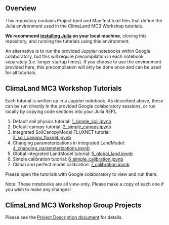 ## Overview
This repository contains Project.toml and Manifest.toml
files that define the Julia environment used in the ClimaLand MC3 Workshop tutorials.

**We recommend [installing Julia](https://julialang.org/install/) on your local machine**, cloning this repository,
and running the tutorials using this environment.

An alternative is to run the provided Jupyter notebooks within
Google colaboratory, but this will require precompilation in each notebook
separately (i.e. longer startup times). If you choose to use the environment
provided here, this precompilation will only be done once and can be used
for all tutorials.

## ClimaLand MC3 Workshop Tutorials
Each tutorial is written up in a Jupyter notebook. As described above,
these can be run directly in the provided Google colaboratory sessions, or
run locally by copying code sections into your Julia REPL.

1. Default soil physics tutorial: [1_simple_soil.ipynb](https://colab.research.google.com/drive/1NB5Cyl6R55hMyHhDSKeXvFn24GRq-VWh?usp=sharing)
2. Default canopy tutorial: [2_simple_canopy.ipynb](https://colab.research.google.com/drive/1IkFlkjICwo0_9wChCbTsJDY0ZccysDF_?usp=sharing)
3. Integrated SoilCanopyModel FLUXNET tutorial: [3_soil_canopy_fluxnet.ipynb](https://colab.research.google.com/drive/1Nyql5vakBhs9hamS_FKyu8Rbt788m8wP?usp=sharing)
4. Changing parameterizations in integrated LandModel: [4_changing_parameterizations.ipynb](https://colab.research.google.com/drive/1regM5TgkcmhpzSafot-Oe4EPY62InoSa?usp=share_link)
5. Global integrated LandModel tutorial: [5_global_land.ipynb](https://colab.research.google.com/drive/1XC2Av2H2AaDMXIP3jhp6U97FtxL_VFjj?usp=sharing)
6. Simple calibration tutorial: [6_simple_calibration.ipynb](https://colab.research.google.com/drive/1eK9E-OILO2l8A2GlANe3b56ISPazXS5L?usp=sharing)
7. ClimaLand perfect model calibration: [7_calibration.ipynb](https://drive.google.com/file/d/1HraGQRbbEEJQC0HoeOoMZmgcTENbTNIh/view?usp=sharing)

Please open the tutorials with Google colaboratory to view and run them.

Note: These notebooks are all view-only.
Please make a copy of each one if you wish to make any changes!


## ClimaLand MC3 Workshop Group Projects
Please see the [Project Description document](https://docs.google.com/document/d/1opvQ0nhmn49Gi54bo7tpUHVbg4siq8epSaF7CMUiapE/edit?usp=sharing) for details.
